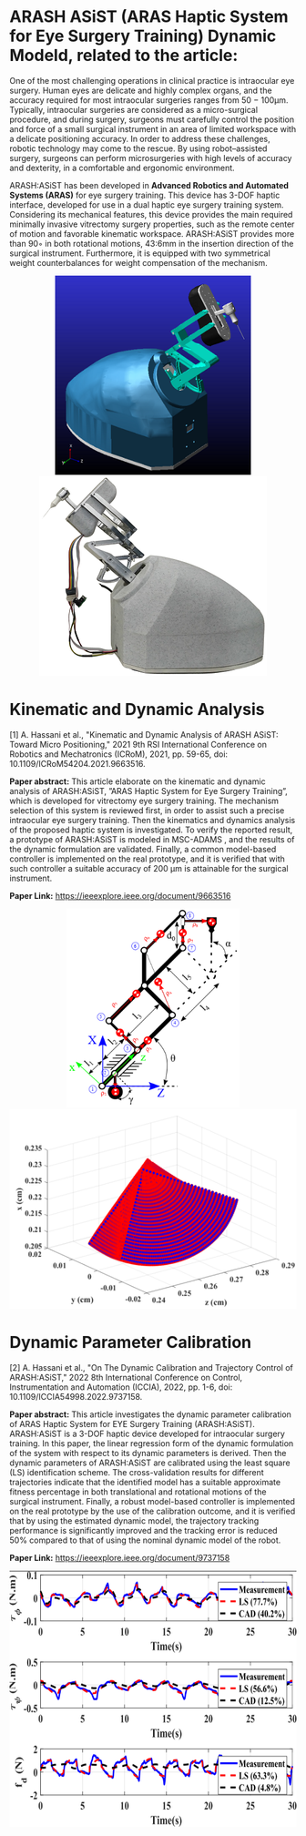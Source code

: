 # ARASH ASiST (ARAS Haptic System for Eye Surgery Training) Dynamic Modeld, related to the article:

One of the most challenging operations in clinical practice is intraocular eye surgery. Human eyes are delicate and highly complex organs, and the accuracy required for most intraocular surgeries ranges from 50 − 100µm. Typically, intraocular surgeries are considered as a micro-surgical procedure, and during surgery, surgeons must carefully control the position and force of a small surgical instrument in an area of limited workspace with a delicate positioning accuracy. In order to address these challenges, robotic technology may come to the rescue. By using robot–assisted surgery, surgeons can perform microsurgeries with high levels of accuracy and dexterity, in a comfortable and ergonomic environment.

ARASH:ASiST has been developed in **Advanced Robotics and Automated Systems (ARAS)** for eye surgery training. This device has 3-DOF haptic interface, developed for use in a dual haptic eye surgery training system. Considering its mechanical features, this device provides the main required minimally invasive vitrectomy surgery properties, such as the remote center of motion and favorable kinematic workspace. ARASH:ASiST provides more than 90◦ in both rotational motions, 43:6mm in the insertion direction of the surgical instrument. Furthermore, it is equipped with two symmetrical weight counterbalances for weight compensation of the mechanism.

<p align="center">
<img src="Pictures/Adams.png" height="350"/> <img src="Pictures/Prototype.png" height="350"/>
</p>

# Kinematic and Dynamic Analysis

[1] A. Hassani et al., "Kinematic and Dynamic Analysis of ARASH ASiST: Toward Micro Positioning," 2021 9th RSI International Conference on Robotics and Mechatronics (ICRoM), 2021, pp. 59-65, doi: 10.1109/ICRoM54204.2021.9663516.

**Paper abstract:** This article elaborate on the kinematic and dynamic analysis of ARASH:ASiST, ”ARAS Haptic System for Eye Surgery Training”, which is developed for vitrectomy eye surgery training. The mechanism selection of this system is reviewed first, in order to assist such a precise intraocular eye surgery training. Then the kinematics and dynamics analysis of the proposed haptic system is investigated. To verify the reported result, a prototype of ARASH:ASiST is modeled in MSC-ADAMS , and the results of the dynamic formulation are validated. Finally, a common model-based controller is implemented on the real prototype, and it is verified that with such controller a suitable accuracy of 200 μm is attainable for the surgical instrument.

 **Paper Link:** https://ieeexplore.ieee.org/document/9663516

<p align="center">
<img src="Pictures/Mechanism.png" height="350"/> <img src="Pictures/WorkSpace.png" height="350"/>
</p>


# Dynamic Parameter Calibration

[2] A. Hassani et al., "On The Dynamic Calibration and Trajectory Control of ARASH:ASiST," 2022 8th International Conference on Control, Instrumentation and Automation (ICCIA), 2022, pp. 1-6, doi: 10.1109/ICCIA54998.2022.9737158.

**Paper abstract:** This article investigates the dynamic parameter calibration of ARAS Haptic System for EYE Surgery Training (ARASH:ASiST). ARASH:ASiST is a 3-DOF haptic device developed for intraocular surgery training. In this paper, the linear regression form of the dynamic formulation of the system with respect to its dynamic parameters is derived. Then the dynamic parameters of ARASH:ASiST are calibrated using the least square (LS) identification scheme. The cross-validation results for different trajectories indicate that the identified model has a suitable approximate fitness percentage in both translational and rotational motions of the surgical instrument. Finally, a robust model-based controller is implemented on the real prototype by the use of the calibration outcome, and it is verified that by using the estimated dynamic model, the trajectory tracking performance is significantly improved and the tracking error is reduced 50% compared to that of using the nominal dynamic model of the robot.

 **Paper Link:** https://ieeexplore.ieee.org/document/9737158

<p align="center">
<img src="Pictures/Identification.png" height="450"/> 
</p>

